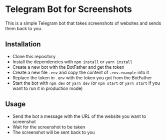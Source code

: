 # Telegram Bot for Screenshots
This is a simple Telegram bot that takes screenshots of websites and sends them back to you.

## Installation
- Clone this repository
- Install the dependencies with `npm install` or `yarn install`
- Create a new bot with the BotFather and get the token
- Create a new file `.env` and copy the content of `.env.example` into it
- Replace the token in `.env` with the token you got from the BotFather
- Start the bot with `npm dev` or `yarn dev` (or `npm start` or `yarn start` if you want to run it in production mode)

## Usage
- Send the bot a message with the URL of the website you want to screenshot
- Wait for the screenshot to be taken
- The screenshot will be sent back to you